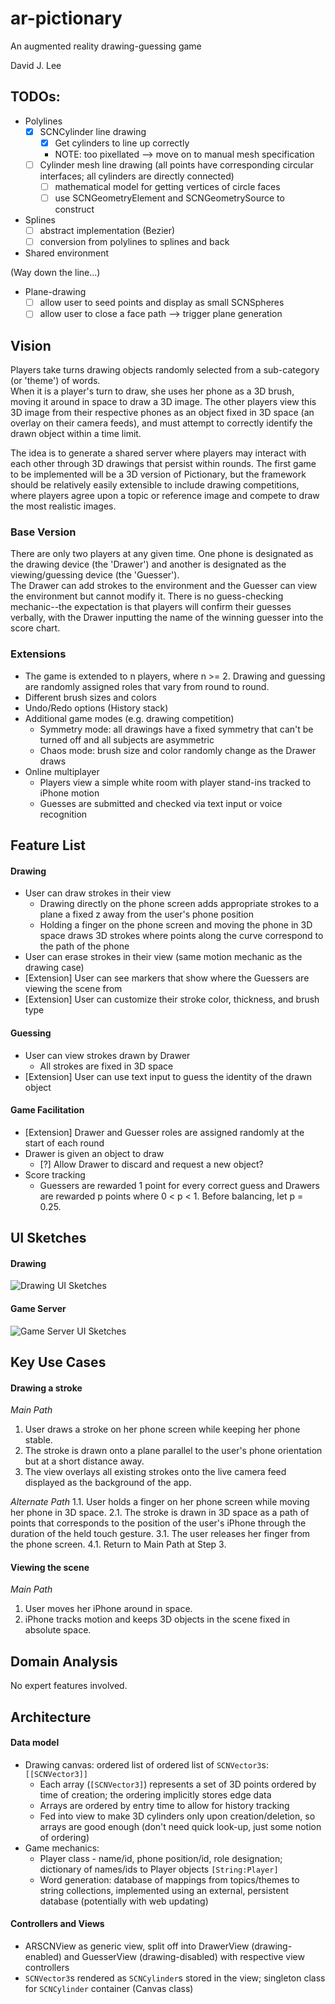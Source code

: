 # ar-pictionary
An augmented reality drawing-guessing game

David J. Lee

## TODOs:
- Polylines
  - [x] SCNCylinder line drawing
    - [x] Get cylinders to line up correctly
    - NOTE: too pixellated --> move on to manual mesh specification
  - [ ] Cylinder mesh line drawing (all points have corresponding circular interfaces; all cylinders are directly connected)
    - [ ] mathematical model for getting vertices of circle faces
    - [ ] use SCNGeometryElement and SCNGeometrySource to construct
- Splines
  - [ ] abstract implementation (Bezier)
  - [ ] conversion from polylines to splines and back
- Shared environment

(Way down the line...)
- Plane-drawing
  - [ ] allow user to seed points and display as small SCNSpheres
  - [ ] allow user to close a face path --> trigger plane generation

## Vision
Players take turns drawing objects randomly selected from a sub-category (or 'theme') of words.  
When it is a player's turn to draw, she uses her phone as a 3D brush, moving it around in space 
to draw a 3D image.  The other players view this 3D image from their respective phones as an 
object fixed in 3D space (an overlay on their camera feeds), and must attempt to correctly 
identify the drawn object within a time limit.  

The idea is to generate a shared server where players may interact with each other through 
3D drawings that persist within rounds.  The first game to be implemented will be a 3D version
of Pictionary, but the framework should be relatively easily extensible to include drawing 
competitions, where players agree upon a topic or reference image and compete to draw the 
most realistic images.  

### Base Version
There are only two players at any given time.  One phone is designated as the drawing device
(the 'Drawer') and another is designated as the viewing/guessing device (the 'Guesser').  
The Drawer can add strokes to the environment and the Guesser can view the environment but 
cannot modify it.  There is no guess-checking mechanic--the expectation is that players will 
confirm their guesses verbally, with the Drawer inputting the name of the winning guesser into 
the score chart.

### Extensions
- The game is extended to n players, where n >= 2.  Drawing and guessing are randomly assigned 
  roles that vary from round to round.
- Different brush sizes and colors
- Undo/Redo options (History stack)
- Additional game modes (e.g. drawing competition)
  - Symmetry mode: all drawings have a fixed symmetry that can't be turned off and all subjects are asymmetric
  - Chaos mode: brush size and color randomly change as the Drawer draws
- Online multiplayer
  - Players view a simple white room with player stand-ins tracked to iPhone motion
  - Guesses are submitted and checked via text input or voice recognition

## Feature List
#### Drawing
- User can draw strokes in their view
  - Drawing directly on the phone screen adds appropriate strokes to a plane a fixed z away
    from the user's phone position
  - Holding a finger on the phone screen and moving the phone in 3D space draws 3D strokes 
    where points along the curve correspond to the path of the phone
- User can erase strokes in their view (same motion mechanic as the drawing case)
- [Extension] User can see markers that show where the Guessers are viewing the scene from
- [Extension] User can customize their stroke color, thickness, and brush type

#### Guessing
- User can view strokes drawn by Drawer
  - All strokes are fixed in 3D space
- [Extension] User can use text input to guess the identity of the drawn object

#### Game Facilitation
- [Extension] Drawer and Guesser roles are assigned randomly at the start of each round
- Drawer is given an object to draw
  - [?] Allow Drawer to discard and request a new object?
- Score tracking
  - Guessers are rewarded 1 point for every correct guess and Drawers are rewarded p 
    points where 0 < p < 1.  Before balancing, let p = 0.25.

## UI Sketches
#### Drawing
![Drawing UI Sketches](https://github.com/deejayessel/ar-pictionary/blob/master/20181114_214855-01-01.jpeg)

#### Game Server
![Game Server UI Sketches](https://github.com/deejayessel/ar-pictionary/blob/master/20181114_214851-01.jpeg)

## Key Use Cases
#### Drawing a stroke
*Main Path*
1. User draws a stroke on her phone screen while keeping her phone stable.
2. The stroke is drawn onto a plane parallel to the user's phone orientation but at a short distance away. 
3. The view overlays all existing strokes onto the live camera feed displayed as the background of the app.  

*Alternate Path*
1.1. User holds a finger on her phone screen while moving her phone in 3D space.
2.1. The stroke is drawn in 3D space as a path of points that corresponds to the position of the user's
     iPhone through the duration of the held touch gesture.
3.1. The user releases her finger from the phone screen.
4.1. Return to Main Path at Step 3.

#### Viewing the scene
*Main Path*
1. User moves her iPhone around in space.
2. iPhone tracks motion and keeps 3D objects in the scene fixed in absolute space.

## Domain Analysis
No expert features involved.

## Architecture
[//]: # (Describe the major components and data structures for your data model, as well as the top-level controllers and views of your UI. Feel free to use diagrams.)

#### Data model
* Drawing canvas: ordered list of ordered list of `SCNVector3`s: `[[SCNVector3]]`
  * Each array (`[SCNVector3]`) represents a set of 3D points ordered by time of creation; the ordering 
    implicitly stores edge data
  * Arrays are ordered by entry time to allow for history tracking
  * Fed into view to make 3D cylinders only upon creation/deletion, so arrays are good enough 
    (don't need quick look-up, just some notion of ordering)
* Game mechanics: 
  * Player class - name/id, phone position/id, role designation; dictionary of names/ids to Player objects `[String:Player]`
  * Word generation: database of mappings from topics/themes to string collections, implemented using an 
    external, persistent database (potentially with web updating)

#### Controllers and Views
- ARSCNView as generic view, split off into DrawerView (drawing-enabled) and GuesserView (drawing-disabled) with respective
  view controllers
- `SCNVector3`s rendered as `SCNCylinder`s stored in the view; singleton class for `SCNCylinder` container (Canvas class)
